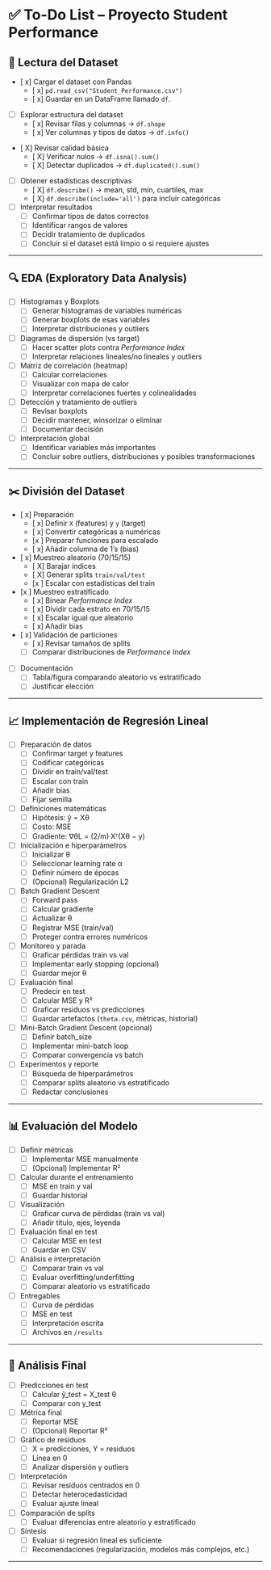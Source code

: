 # ✅ To-Do List – Proyecto Student Performance

## 📂 Lectura del Dataset
- [ x] Cargar el dataset con Pandas  
  - [ x] `pd.read_csv("Student_Performance.csv")`  
  - [ x] Guardar en un DataFrame llamado `df`.
- [ ] Explorar estructura del dataset  
  - [ x] Revisar filas y columnas → `df.shape`  
  - [ x] Ver columnas y tipos de datos → `df.info()`  
- [ X] Revisar calidad básica  
  - [ X] Verificar nulos → `df.isna().sum()`  
  - [ X] Detectar duplicados → `df.duplicated().sum()`
- [ ] Obtener estadísticas descriptivas  
  - [ X] `df.describe()` → mean, std, min, cuartiles, max  
  - [ X] `df.describe(include='all')` para incluir categóricas
- [ ] Interpretar resultados  
  - [ ] Confirmar tipos de datos correctos  
  - [ ] Identificar rangos de valores  
  - [ ] Decidir tratamiento de duplicados  
  - [ ] Concluir si el dataset está limpio o si requiere ajustes  

---

## 🔍 EDA (Exploratory Data Analysis)
- [ ] Histogramas y Boxplots  
  - [ ] Generar histogramas de variables numéricas  
  - [ ] Generar boxplots de esas variables  
  - [ ] Interpretar distribuciones y outliers
- [ ] Diagramas de dispersión (vs target)  
  - [ ] Hacer scatter plots contra *Performance Index*  
  - [ ] Interpretar relaciones lineales/no lineales y outliers
- [ ] Matriz de correlación (heatmap)  
  - [ ] Calcular correlaciones  
  - [ ] Visualizar con mapa de calor  
  - [ ] Interpretar correlaciones fuertes y colinealidades
- [ ] Detección y tratamiento de outliers  
  - [ ] Revisar boxplots  
  - [ ] Decidir mantener, winsorizar o eliminar  
  - [ ] Documentar decisión
- [ ] Interpretación global  
  - [ ] Identificar variables más importantes  
  - [ ] Concluir sobre outliers, distribuciones y posibles transformaciones  

---

## ✂️ División del Dataset
- [ x] Preparación  
  - [ x] Definir `X` (features) y `y` (target)  
  - [ x] Convertir categóricas a numéricas  
  - [x ] Preparar funciones para escalado  
  - [ x] Añadir columna de 1’s (bias)
- [ x] Muestreo aleatorio (70/15/15)  
  - [ X] Barajar índices  
  - [ X] Generar splits `train/val/test`  
  - [x ] Escalar con estadísticas del train
- [x ] Muestreo estratificado  
  - [ x] Binear *Performance Index*  
  - [ x] Dividir cada estrato en 70/15/15  
  - [ x] Escalar igual que aleatorio  
  - [ x] Añadir bias
- [ x] Validación de particiones  
  - [ x] Revisar tamaños de splits  
  - [ ] Comparar distribuciones de *Performance Index*  
- [ ] Documentación  
  - [ ] Tabla/figura comparando aleatorio vs estratificado  
  - [ ] Justificar elección  

---

## 📈 Implementación de Regresión Lineal
- [ ] Preparación de datos  
  - [ ] Confirmar target y features  
  - [ ] Codificar categóricas  
  - [ ] Dividir en train/val/test  
  - [ ] Escalar con train  
  - [ ] Añadir bias  
  - [ ] Fijar semilla
- [ ] Definiciones matemáticas  
  - [ ] Hipótesis: ŷ = Xθ  
  - [ ] Costo: MSE  
  - [ ] Gradiente: ∇θL = (2/m)·Xᵀ(Xθ − y)
- [ ] Inicialización e hiperparámetros  
  - [ ] Inicializar θ  
  - [ ] Seleccionar learning rate α  
  - [ ] Definir número de épocas  
  - [ ] (Opcional) Regularización L2  
- [ ] Batch Gradient Descent  
  - [ ] Forward pass  
  - [ ] Calcular gradiente  
  - [ ] Actualizar θ  
  - [ ] Registrar MSE (train/val)  
  - [ ] Proteger contra errores numéricos
- [ ] Monitoreo y parada  
  - [ ] Graficar pérdidas train vs val  
  - [ ] Implementar early stopping (opcional)  
  - [ ] Guardar mejor θ
- [ ] Evaluación final  
  - [ ] Predecir en test  
  - [ ] Calcular MSE y R²  
  - [ ] Graficar residuos vs predicciones  
  - [ ] Guardar artefactos (`theta.csv`, métricas, historial)
- [ ] Mini-Batch Gradient Descent (opcional)  
  - [ ] Definir batch_size  
  - [ ] Implementar mini-batch loop  
  - [ ] Comparar convergencia vs batch
- [ ] Experimentos y reporte  
  - [ ] Búsqueda de hiperparámetros  
  - [ ] Comparar splits aleatorio vs estratificado  
  - [ ] Redactar conclusiones  

---

## 📊 Evaluación del Modelo
- [ ] Definir métricas  
  - [ ] Implementar MSE manualmente  
  - [ ] (Opcional) Implementar R²
- [ ] Calcular durante el entrenamiento  
  - [ ] MSE en train y val  
  - [ ] Guardar historial
- [ ] Visualización  
  - [ ] Graficar curva de pérdidas (train vs val)  
  - [ ] Añadir título, ejes, leyenda
- [ ] Evaluación final en test  
  - [ ] Calcular MSE en test  
  - [ ] Guardar en CSV
- [ ] Análisis e interpretación  
  - [ ] Comparar train vs val  
  - [ ] Evaluar overfitting/underfitting  
  - [ ] Comparar aleatorio vs estratificado  
- [ ] Entregables  
  - [ ] Curva de pérdidas  
  - [ ] MSE en test  
  - [ ] Interpretación escrita  
  - [ ] Archivos en `/results`

---

## 🔮 Análisis Final
- [ ] Predicciones en test  
  - [ ] Calcular ŷ_test = X_test θ  
  - [ ] Comparar con y_test
- [ ] Métrica final  
  - [ ] Reportar MSE  
  - [ ] (Opcional) Reportar R²
- [ ] Gráfico de residuos  
  - [ ] X = predicciones, Y = residuos  
  - [ ] Línea en 0  
  - [ ] Analizar dispersión y outliers
- [ ] Interpretación  
  - [ ] Revisar residuos centrados en 0  
  - [ ] Detectar heterocedasticidad  
  - [ ] Evaluar ajuste lineal
- [ ] Comparación de splits  
  - [ ] Evaluar diferencias entre aleatorio y estratificado
- [ ] Síntesis  
  - [ ] Evaluar si regresión lineal es suficiente  
  - [ ] Recomendaciones (regularización, modelos más complejos, etc.)

---
